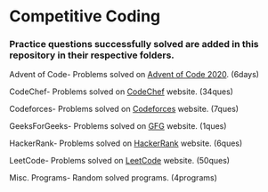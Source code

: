 # Competitive Coding

### Practice questions successfully solved are added in this repository in their respective folders.

Advent of Code- Problems solved on [Advent of Code 2020](https://adventofcode.com/2020/). (6days)

CodeChef- Problems solved on [CodeChef](https://www.codechef.com/practice?itm_medium=navmenu&itm_campaign=practice) website. (34ques)

Codeforces- Problems solved on [Codeforces](https://codeforces.com/problemset) website. (7ques)

GeeksForGeeks- Problems solved on [GFG](https://practice.geeksforgeeks.org/problem-of-the-day) website. (1ques)

HackerRank- Problems solved on [HackerRank](https://www.hackerrank.com/dashboard) website. (6ques)

LeetCode- Problems solved on [LeetCode](https://leetcode.com/problemset/all/) website. (50ques)

Misc. Programs- Random solved programs. (4programs)